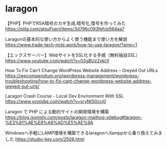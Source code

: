 # laragon
【PHP】PHPでRSA暗号のカギ生成,暗号化,復号を作ってみた
https://qiita.com/atsuPueri/items/3d796c093fefcb564aa7

Laragonの基本的な使い方からよく使う機能まで使い方を解説
https://www.trade-tech-note.work/how-to-use-laragon/?amp=1

【エックスサーバー】WebサイトをSSL化する手順（無料独自SSL）
https://www.youtube.com/watch?v=03gBUz2xkcY

How To Fix Can’t Change WordPress Website Address – Greyed Out URLs
https://wpcompendium.org/wordpress-management/wordpress-troubleshooting/how-to-fix-cant-change-wordpress-website-address-greyed-out-urls/

Laragon Crash Course - Local Dev Environment With SSL
https://www.youtube.com/watch?v=sryNtS0ccj0

Laragon で PHP による動的サイトの開発環境を構築
https://blog.isonishi.com/posts/laragon-mailhog-xdebug#laragon-%E3%81%AE%E8%A8%AD%E5%AE%9A

Windowsへ手軽にLAMP環境を構築できるlaragonへXamppから乗り換えてみました
https://studio-key.com/2508.html
